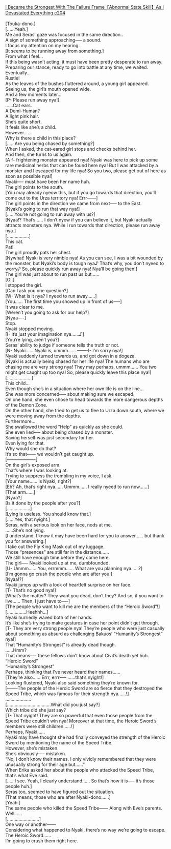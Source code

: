 [I Became the Strongest With The Failure Frame【Abnormal State Skill】As I Devastated Everything c204](https://foxaholic.com/novel/i-became-the-strongest-with-the-failure-frame%e3%80%90abnormal-state-skill%e3%80%91as-i-devastated-everything/204/)
<br/><br/>
[Touka-dono.]<br/>
[……Yeah.]<br/>
Me and Seras’ gaze was focused in the same direction..<br/>
A sign of something approaching—– a sound.<br/>
I focus my attention on my hearing.<br/>
[It seems to be running away from something.]<br/>
From what I feel…<br/>
If this being wasn’t acting, it must have been pretty desperate to run away.<br/>
Preparing our stance, ready to go into battle at any time, we waited.<br/>
Eventually…<br/>
Rustle!<br/>
As the leaves of the bushes fluttered around, a young girl appeared.<br/>
Seeing us, the girl’s mouth opened wide.<br/>
And a few moments later…<br/>
[P- Please run away nya!]<br/>
……Cat ears.<br/>
A Demi-Human?<br/>
A light pink hair.<br/>
She’s quite short.<br/>
It feels like she’s a child.<br/>
However……<br/>
Why is there a child in this place?<br/>
[……Are you being chased by something?]<br/>
When I asked, the cat-eared girl stops and checks behind her.<br/>
And then, she turns to us again.<br/>
[A f- frightening monster appeared nya! Nyaki was here to pick up some rare medicinal herbs that can be found here nya! But I was attacked by a monster and I escaped for my life nya! So you two, please get out of here as soon as possible nya!]<br/>
Nyaki—- must have been her name huh.<br/>
The girl points to the south.<br/>
[You may already nyeow this, but if you go towards that direction, you’ll come out to the Urza territory nya! Errr——]<br/>
The girl points in the direction we came from next—– to the East.<br/>
[Nyaki’s going to run that way nya!]<br/>
[……You’re not going to run away with us?]<br/>
[Nyaa!? That’s…… I don’t nyow if you can believe it, but Nyaki actually attracts monsters nya. While I run towards that direction, please run away nya.]<br/>
[……………..]<br/>
This cat.<br/>
Pat!<br/>
The girl proudly pats her chest.<br/>
[Nywhat! Nyaki is very nimble nya! As you can see, I was a bit wounded by the monster, but Nyaki’s body is tough nya♪ That’s why, you don’t nyeed to worry♪ So, please quickly run away nya! Nya’ll be going then!]<br/>
The girl was just about to run past us but……<br/>
[Oi.]<br/>
I stopped the girl.<br/>
[Can I ask you one question?]<br/>
[W- What is it nya? I nyeed to run away……]<br/>
[You…… The first time you showed up in front of us—–]<br/>
It was clear to me.<br/>
[Weren’t you going to ask for our help?]<br/>
[Nyaa—-]<br/>
Stop.<br/>
Nyaki stopped moving.<br/>
[I- It’s just your imagination nya……♪]<br/>
[You’re lying, aren’t you?]<br/>
Seras’ ability to judge if someone tells the truth or not.<br/>
[N- Nyaki…… Nyaki is, ummm…… ——-I- I’m sorry nya!]<br/>
Nyaki suddenly turned towards us, and got down in a dogeza.<br/>
[Nyaki is actually being chased for her life nya! The humans who are chasing me are very strong nya! They may perhaps, ummm…… You two might get caught up too nya! So, please quickly leave this place nya!]<br/>
[……………….]<br/>
This child…<br/>
Even though she’s in a situation where her own life is on the line…<br/>
She was more concerned—– about making sure we escaped.<br/>
On one hand, she even chose to head towards the more dangerous depths of the Demon Zone.<br/>
On the other hand, she tried to get us to flee to Urza down south, where we were moving away from the depths.<br/>
Furthermore…<br/>
She swallowed the word “Help” as quickly as she could.<br/>
She even lied—– about being chased by a monster.<br/>
Saving herself was just secondary for her.<br/>
Even lying for that.<br/>
Why would she do that?<br/>
It’s so that—— we wouldn’t get caught up.<br/>
[——————-]<br/>
On the girl’s exposed arm.<br/>
That’s where I was looking at.<br/>
Trying to suppress the trembling in my voice, I ask.<br/>
[Your name…… is Nyaki, right?]<br/>
[Eh? Ah, that’s right nya…… Ummm…… I really nyeed to run now……]<br/>
[That arm……]<br/>
[Nyaa?]<br/>
[Is it done by the people after you?]<br/>
[………………]<br/>
[Lying is useless. You should know that.]<br/>
[……Yes, that nyight.]<br/>
Seras, with a serious look on her face, nods at me.<br/>
……She’s not lying.<br/>
[I understand. I know it may have been hard for you to answer…… but thank you for answering.]<br/>
I take out the Fly King Mask out of my luggage.<br/>
Those “presences” are still far in the distance……<br/>
We still have enough time before they come here.<br/>
The girl—– Nyaki looked up at me, dumbfounded.<br/>
[U- Ummm…… You, errmmm…… What are you planning nya……?]<br/>
[I’m gonna go crush the people who are after you.]<br/>
[Nyaa!?]<br/>
Nyaki jumps up with a look of heartfelt surprise on her face.<br/>
[T- That’s no good nya!]<br/>
[What’s the matter? They want you dead, don’t they? And so, if you want to live…… Then, I just have to—–]<br/>
[The people who want to kill me are the members of the “Heroic Sword”!]<br/>
[……………Heehhh…]<br/>
Nyaki hurriedly waved both of her hands.<br/>
It’s like she’s trying to make gestures in case her point didn’t get through.<br/>
[T- They are very strong people nya! They’re people who were just casually about something as absurd as challenging Bakuos’ “Humanity’s Strongest” nya!]<br/>
That “Humanity’s Strongest” is already dead though.<br/>
……Hmm?<br/>
That means—- these fellows don’t know about Civit’s death yet huh.<br/>
“Heroic Sword”<br/>
“Humanity’s Strongest”<br/>
Perhaps, thinking that I’ve never heard their names……<br/>
[They’re also…… Errr, errr—– ……that’s nyight!]<br/>
Looking flustered, Nyaki also said something they’re known for.<br/>
[——-The people of the Heroic Sword are so fierce that they destroyed the Speed Tribe, which was famous for their strength nya……!]<br/>
………………..<br/>
[…………………………….What did you just say?]<br/>
Which tribe did she just say?<br/>
[T- That nyight! They are so powerful that even those people from the Speed Tribe couldn’t win nya! Moreover at that time, the Heroic Sword’s members were still children……!]<br/>
Perhaps, Nyaki……<br/>
Nyaki may have thought she had finally conveyed the strength of the Heroic Sword by mentioning the name of the Speed Tribe.<br/>
However, she’s mistaken.<br/>
She’s obviously—– mistaken.<br/>
“No, I don’t know their names. I only vividly remembered that they were unusually strong for their age but……”<br/>
When Erika asked her about the people who attacked the Speed Tribe, that’s what Eve said.<br/>
[……I see. Yeah, I clearly understand…… So that’s how it is—– it’s those people huh.]<br/>
Seras too, seemed to have figured out the situation.<br/>
[That means, those who are after Nyaki-dono……]<br/>
[Yeah.]<br/>
The same people who killed the Speed Tribe—— Along with Eve’s parents.<br/>
Well……<br/>
[…………………….]<br/>
One way or another——<br/>
Considering what happened to Nyaki, there’s no way we’re going to escape.<br/>
The Heroic Sword……<br/>
I’m going to crush them right here.<br/>
